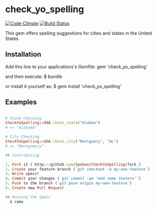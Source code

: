 # check_yo_spelling
[![Code Climate](https://codeclimate.com/github/Spokeo/CheckYoSpelling.png)](https://codeclimate.com/github/Spokeo/CheckYoSpelling)
[![Build Status](https://travis-ci.org/Spokeo/CheckYoSpelling.svg)](https://travis-ci.org/Spokeo/CheckYoSpelling)


This gem offers spelling suggestions for cities and states in the United States

## Installation

Add this line to your applications's Gemfile:
  gem 'check_yo_spelling'

and then execute:
  $ bundle

or install it yourself as:
  $ gem install 'check_yo_spelling'

## Examples
```ruby

# State Checking
CheckYoSpelling::USA.check_state("Alabma")
# => "Alabama"

# City Checking
CheckYoSpelling::USA.check_city("Montgomry", "AL")
# => "Montgomery"

## Contributing

1. Fork it ( http://github.com/Spokeo/CheckYoSpelling/fork )
2. Create your feature branch (`git checkout -b my-new-feature`)
3. Write specs!
4. Commit your changes (`git commit -am 'Add some feature'`)
5. Push to the branch (`git push origin my-new-feature`)
6. Create new Pull Request

## Running the Specs
  $ rake
